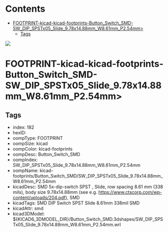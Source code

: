 



Contents
========

* [FOOTPRINT-kicad-kicad-footprints-Button_Switch_SMD-SW_DIP_SPSTx05_Slide_9.78x14.88mm_W8.61mm_P2.54mm>](#footprint-kicad-kicad-footprints-button_switch_smd-sw_dip_spstx05_slide_978x1488mm_w861mm_p254mm)
	* [Tags](#tags)
  
![][im]
# FOOTPRINT-kicad-kicad-footprints-Button_Switch_SMD-SW_DIP_SPSTx05_Slide_9.78x14.88mm_W8.61mm_P2.54mm>

## Tags

- index: 182
- hexID: 
- oompType: FOOTPRINT
- oompSize: kicad
- oompColor: kicad-footprints
- oompDesc: Button_Switch_SMD
- oompIndex: SW_DIP_SPSTx05_Slide_9.78x14.88mm_W8.61mm_P2.54mm
- oompName: kicad-footprints/Button_Switch_SMD/SW_DIP_SPSTx05_Slide_9.78x14.88mm_W8.61mm_P2.54mm
- kicadDesc: SMD 5x-dip-switch SPST , Slide, row spacing 8.61 mm (338 mils), body size 9.78x14.88mm (see e.g. https://www.ctscorp.com/wp-content/uploads/204.pdf), SMD
- kicadTags: SMD DIP Switch SPST Slide 8.61mm 338mil SMD
- kicadAttr: smd
- kicad3DModel: ${KICAD6_3DMODEL_DIR}/Button_Switch_SMD.3dshapes/SW_DIP_SPSTx05_Slide_9.78x14.88mm_W8.61mm_P2.54mm.wrl



[im]: image.png
